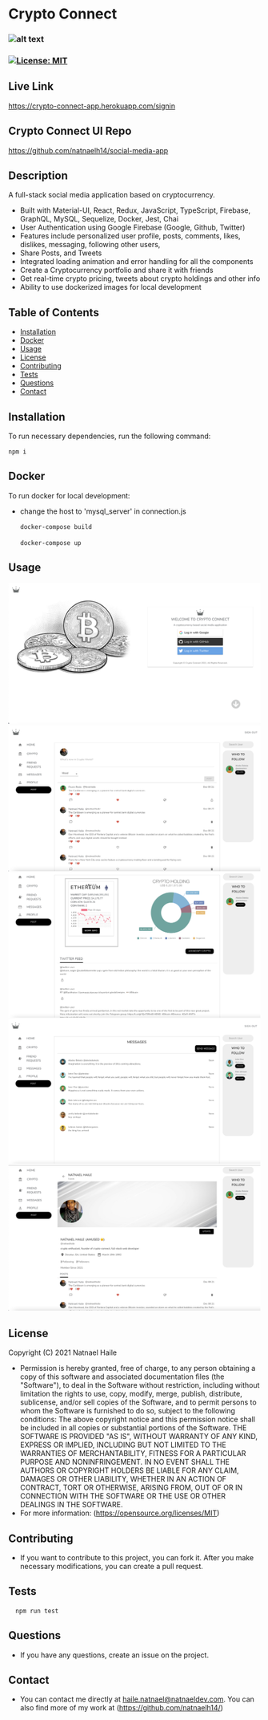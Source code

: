 
# Crypto Connect
### ![alt text](https://img.shields.io/github/last-commit/natnaelh14/social-media-api)
### [![License: MIT](https://img.shields.io/badge/License-MIT-yellow.svg)](https://opensource.org/licenses/MIT)
## Live Link
https://crypto-connect-app.herokuapp.com/signin
## Crypto Connect UI Repo
https://github.com/natnaelh14/social-media-app
## Description
A full-stack social media application based on cryptocurrency.
* Built with Material-UI, React, Redux, JavaScript, TypeScript, Firebase, GraphQL, MySQL, Sequelize, Docker, Jest, Chai
* User Authentication using Google Firebase (Google, Github, Twitter)
* Features include personalized user profile, posts, comments, likes, dislikes, messaging, following other users,
* Share Posts, and Tweets
* Integrated loading animation and error handling for all the components
* Create a Cryptocurrency portfolio and share it with friends
* Get real-time crypto pricing, tweets about crypto holdings and other info
* Ability to use dockerized images for local development
## Table of Contents
* [Installation](#Installation)
* [Docker](#Docker)
* [Usage](#Usage)
* [License](#License)
* [Contributing](#Contribution)
* [Tests](#Tests)
* [Questions](#Questions)
* [Contact](#Contact)
## Installation

To run necessary dependencies, run the following command:

    npm i

## Docker

To run docker for local development:

* change the host to 'mysql_server' in connection.js

      docker-compose build

      docker-compose up
      
## Usage
![alt text](./img/screenshot-01.png)
![alt text](./img/screenshot-02.png)
![alt text](./img/screenshot-03.png)
![alt text](./img/screenshot-04.png)
![alt text](./img/screenshot-05.png)
## License
Copyright (C) 2021 Natnael Haile

* Permission is hereby granted, free of charge, to any person obtaining a copy of this software and associated documentation files (the "Software"), to deal in the Software without restriction, including without limitation the rights to use, copy, modify, merge, publish, distribute, sublicense, and/or sell copies of the Software, and to permit persons to whom the Software is furnished to do so, subject to the following conditions:
      The above copyright notice and this permission notice shall be included in all copies or substantial portions of the Software.
      THE SOFTWARE IS PROVIDED "AS IS", WITHOUT WARRANTY OF ANY KIND, EXPRESS OR IMPLIED, INCLUDING BUT NOT LIMITED TO THE WARRANTIES OF MERCHANTABILITY, FITNESS FOR A PARTICULAR PURPOSE AND NONINFRINGEMENT. IN NO EVENT SHALL THE AUTHORS OR COPYRIGHT HOLDERS BE LIABLE FOR ANY CLAIM, DAMAGES OR OTHER LIABILITY, WHETHER IN AN ACTION OF CONTRACT, TORT OR OTHERWISE, ARISING FROM, OUT OF OR IN CONNECTION WITH THE SOFTWARE OR THE USE OR OTHER DEALINGS IN THE SOFTWARE.
* For more information: (https://opensource.org/licenses/MIT)
## Contributing
* If you want to contribute to this project, you can fork it. After you make necessary modifications, you can create a pull request.
## Tests

      npm run test

## Questions
* If you have any questions, create an issue on the project.
## Contact
* You can contact me directly at haile.natnael@natnaeldev.com. You can also find more of my work at (https://github.com/natnaelh14/)
